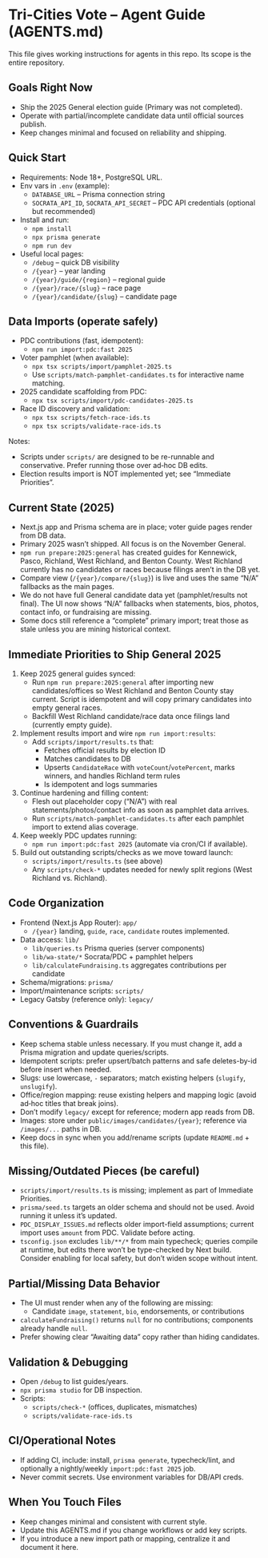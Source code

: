 # Tri-Cities Vote – Agent Guide (AGENTS.md)

This file gives working instructions for agents in this repo. Its scope is the entire repository.

## Goals Right Now
- Ship the 2025 General election guide (Primary was not completed).
- Operate with partial/incomplete candidate data until official sources publish.
- Keep changes minimal and focused on reliability and shipping.

## Quick Start
- Requirements: Node 18+, PostgreSQL URL.
- Env vars in `.env` (example):
  - `DATABASE_URL` – Prisma connection string
  - `SOCRATA_API_ID`, `SOCRATA_API_SECRET` – PDC API credentials (optional but recommended)
- Install and run:
  - `npm install`
  - `npx prisma generate`
  - `npm run dev`
- Useful local pages:
  - `/debug` – quick DB visibility
  - `/{year}` – year landing
  - `/{year}/guide/{region}` – regional guide
  - `/{year}/race/{slug}` – race page
  - `/{year}/candidate/{slug}` – candidate page

## Data Imports (operate safely)
- PDC contributions (fast, idempotent):
  - `npm run import:pdc:fast 2025`
- Voter pamphlet (when available):
  - `npx tsx scripts/import/pamphlet-2025.ts`
  - Use `scripts/match-pamphlet-candidates.ts` for interactive name matching.
- 2025 candidate scaffolding from PDC:
  - `npx tsx scripts/import/pdc-candidates-2025.ts`
- Race ID discovery and validation:
  - `npx tsx scripts/fetch-race-ids.ts`
  - `npx tsx scripts/validate-race-ids.ts`

Notes:
- Scripts under `scripts/` are designed to be re-runnable and conservative. Prefer running those over ad‑hoc DB edits.
- Election results import is NOT implemented yet; see “Immediate Priorities”.

## Current State (2025)
- Next.js app and Prisma schema are in place; voter guide pages render from DB data.
- Primary 2025 wasn’t shipped. All focus is on the November General.
- `npm run prepare:2025:general` has created guides for Kennewick, Pasco, Richland, West Richland, and Benton County. West Richland currently has no candidates or races because filings aren’t in the DB yet.
- Compare view (`/{year}/compare/{slug}`) is live and uses the same “N/A” fallbacks as the main pages.
- We do not have full General candidate data yet (pamphlet/results not final). The UI now shows “N/A” fallbacks when statements, bios, photos, contact info, or fundraising are missing.
- Some docs still reference a “complete” primary import; treat those as stale unless you are mining historical context.

## Immediate Priorities to Ship General 2025
1. Keep 2025 general guides synced:
   - Run `npm run prepare:2025:general` after importing new candidates/offices so West Richland and Benton County stay current. Script is idempotent and will copy primary candidates into empty general races.
   - Backfill West Richland candidate/race data once filings land (currently empty guide).
2. Implement results import and wire `npm run import:results`:
   - Add `scripts/import/results.ts` that:
     - Fetches official results by election ID
     - Matches candidates to DB
     - Upserts `CandidateRace` with `voteCount`/`votePercent`, marks winners, and handles Richland term rules
     - Is idempotent and logs summaries
3. Continue hardening and filling content:
   - Flesh out placeholder copy (“N/A”) with real statements/photos/contact info as soon as pamphlet data arrives.
   - Run `scripts/match-pamphlet-candidates.ts` after each pamphlet import to extend alias coverage.
4. Keep weekly PDC updates running:
   - `npm run import:pdc:fast 2025` (automate via cron/CI if available).
5. Build out outstanding scripts/checks as we move toward launch:
   - `scripts/import/results.ts` (see above)
   - Any `scripts/check-*` updates needed for newly split regions (West Richland vs. Richland).

## Code Organization
- Frontend (Next.js App Router): `app/`
  - `/{year}` landing, `guide`, `race`, `candidate` routes implemented.
- Data access: `lib/`
  - `lib/queries.ts` Prisma queries (server components)
  - `lib/wa-state/*` Socrata/PDC + pamphlet helpers
  - `lib/calculateFundraising.ts` aggregates contributions per candidate
- Schema/migrations: `prisma/`
- Import/maintenance scripts: `scripts/`
- Legacy Gatsby (reference only): `legacy/`

## Conventions & Guardrails
- Keep schema stable unless necessary. If you must change it, add a Prisma migration and update queries/scripts.
- Idempotent scripts: prefer upsert/batch patterns and safe deletes-by-id before insert when needed.
- Slugs: use lowercase, `-` separators; match existing helpers (`slugify`, `unslugify`).
- Office/region mapping: reuse existing helpers and mapping logic (avoid ad‑hoc titles that break joins).
- Don’t modify `legacy/` except for reference; modern app reads from DB.
- Images: store under `public/images/candidates/{year}`; reference via `/images/...` paths in DB.
- Keep docs in sync when you add/rename scripts (update `README.md` + this file).

## Missing/Outdated Pieces (be careful)
- `scripts/import/results.ts` is missing; implement as part of Immediate Priorities.
- `prisma/seed.ts` targets an older schema and should not be used. Avoid running it unless it’s updated.
- `PDC_DISPLAY_ISSUES.md` reflects older import-field assumptions; current import uses `amount` from PDC. Validate before acting.
- `tsconfig.json` excludes `lib/**/*` from main typecheck; queries compile at runtime, but edits there won’t be type-checked by Next build. Consider enabling for local safety, but don’t widen scope without intent.

## Partial/Missing Data Behavior
- The UI must render when any of the following are missing:
  - Candidate `image`, `statement`, `bio`, endorsements, or contributions
- `calculateFundraising()` returns `null` for no contributions; components already handle `null`.
- Prefer showing clear “Awaiting data” copy rather than hiding candidates.

## Validation & Debugging
- Open `/debug` to list guides/years.
- `npx prisma studio` for DB inspection.
- Scripts:
  - `scripts/check-*` (offices, duplicates, mismatches)
  - `scripts/validate-race-ids.ts`

## CI/Operational Notes
- If adding CI, include: install, `prisma generate`, typecheck/lint, and optionally a nightly/weekly `import:pdc:fast 2025` job.
- Never commit secrets. Use environment variables for DB/API creds.

## When You Touch Files
- Keep changes minimal and consistent with current style.
- Update this AGENTS.md if you change workflows or add key scripts.
- If you introduce a new import path or mapping, centralize it and document it here.
